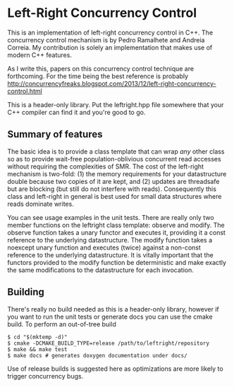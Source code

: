 # Left-Right Concurrency Control

This is an implementation of left-right concurrency control in C++. The
concurrency control mechanism is by Pedro Ramalhete and Andreia Correia. My
contribution is solely an implementation that makes use of modern C++ features.

As I write this, papers on this concurrency control technique are forthcoming.
For the time being the best reference is probably
http://concurrencyfreaks.blogspot.com/2013/12/left-right-concurrency-control.html

This is a header-only library. Put the leftright.hpp file somewhere that your
C++ compiler can find it and you're good to go.

## Summary of features

The basic idea is to provide a class template that can wrap _any_ other
class so as to provide wait-free population-oblivious concurrent read accesses
without requiring the complexities of SMR. The cost of the left-right mechanism
is two-fold: (1) the memory requirements for your datastructure double because
two copies of it are kept, and (2) updates are threadsafe but are blocking (but
still do not interfere with reads). Consequently this class and left-right in
general is best used for small data structures where reads dominate writes.

You can see usage examples in the unit tests. There are really only two member
functions on the leftright class template: observe and modify. The observe
function takes a unary functor and executes it, providing it a const reference
to the underlying datastructure. The modify function takes a noexcept unary
function and executes (twice) against a non-const reference to the underlying
datastructure. It is vitally important that the functors provided to the modify
function be deterministic and make exactly the same modifications to the
datastructure for each invocation.

## Building

There's really no build needed as this is a header-only library, however if you
want to run the unit tests or generate docs you can use the cmake build. To
perform an out-of-tree build

    $ cd "$(mktemp -d)"
    $ cmake -DCMAKE_BUILD_TYPE=release /path/to/leftright/repository
    $ make && make test
    $ make docs # generates doxygen documentation under docs/
    
Use of release builds is suggested here as optimizations are more likely to
trigger concurrency bugs.
